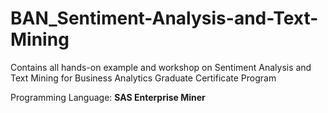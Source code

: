 # BAN_Sentiment-Analysis-and-Text-Mining
Contains all hands-on example and workshop on Sentiment Analysis and Text Mining for Business Analytics Graduate Certificate Program

Programming Language: **SAS Enterprise Miner**
